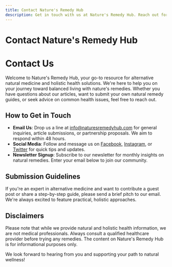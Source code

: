 ```yaml
---
title: Contact Nature's Remedy Hub
description: Get in touch with us at Nature's Remedy Hub. Reach out for questions, submissions, or collaborations on natural medicine solutions.
---
```


# Contact Nature's Remedy Hub

<div class="container mx-auto px-4 py-8">

# Contact Us

Welcome to Nature's Remedy Hub, your go-to resource for alternative natural medicine and holistic health solutions. We're here to help you on your journey toward balanced living with nature's remedies. Whether you have questions about our articles, want to submit your own natural remedy guides, or seek advice on common health issues, feel free to reach out.

## How to Get in Touch

- **Email Us**: Drop us a line at [info@naturesremedyhub.com](mailto:info@naturesremedyhub.com) for general inquiries, article submissions, or partnership proposals. We aim to respond within 48 hours.
- **Social Media**: Follow and message us on [Facebook](https://facebook.com/naturesremedyhub), [Instagram](https://instagram.com/naturesremedyhub), or [Twitter](https://twitter.com/naturesremedyhub) for quick tips and updates.
- **Newsletter Signup**: Subscribe to our newsletter for monthly insights on natural remedies. Enter your email below to join our community.

## Submission Guidelines

If you're an expert in alternative medicine and want to contribute a guest post or share a step-by-step guide, please send a brief pitch to our email. We're always excited to feature practical, holistic approaches.

## Disclaimers

Please note that while we provide natural and holistic health information, we are not medical professionals. Always consult a qualified healthcare provider before trying any remedies. The content on Nature's Remedy Hub is for informational purposes only.

We look forward to hearing from you and supporting your path to natural wellness!

</div>

